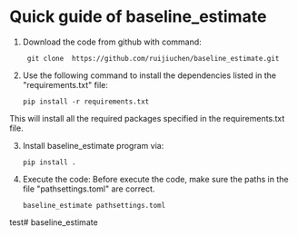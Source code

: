 # Quick guide of baseline_estimate
1. Download the code from github with command:

   	    git clone  https://github.com/ruijiuchen/baseline_estimate.git

2. Use the following command to install the dependencies listed in the "requirements.txt" file:

       pip install -r requirements.txt
   
This will install all the required packages specified in the requirements.txt file.

3. Install baseline_estimate program via:

   	   pip install .

4. Execute the code:
Before execute the code, make sure the paths in the file "pathsettings.toml" are correct.

       baseline_estimate pathsettings.toml


test# baseline_estimate
